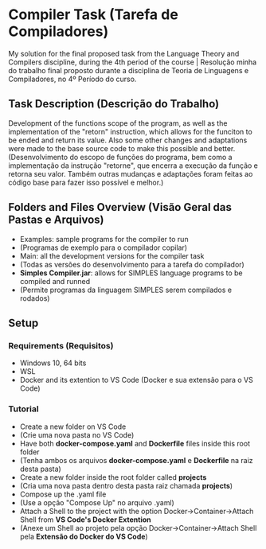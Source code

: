 # Compiler Task (Tarefa de Compiladores)
My solution for the final proposed task from the Language Theory and Compilers discipline, during the 4th period of the course | Resolução minha do trabalho final proposto durante a disciplina de Teoria de Linguagens e Compiladores, no 4º Período do curso.

## Task Description (Descrição do Trabalho)
Development of the functions scope of the program, as well as the implementation of the "retorn" instruction, which allows for the funciton to be ended and return its value. Also some other changes and adaptations were made to the base source code to make this possible and better.
(Desenvolvimento do escopo de funções do programa, bem como a implementação da instrução "retorne", que encerra a execução da função e retorna seu valor. Também outras mudanças e adaptações foram feitas ao código base para fazer isso possível e melhor.)

## Folders and Files Overview (Visão Geral das Pastas e Arquivos)
- Examples: sample programs for the compiler to run
- (Programas de exemplo para o compilador copilar)
- Main: all the development versions for the compiler task
- (Todas as versões do desenvolvimento para a tarefa do compilador)
- **Simples Compiler.jar**: allows for SIMPLES language programs to be compiled and runned
- (Permite programas da linguagem SIMPLES serem compilados e rodados)

## Setup

### Requirements (Requisitos)
- Windows 10, 64 bits
- WSL
- Docker and its extention to VS Code (Docker e sua extensão para o VS Code)

### Tutorial
- Create a new folder on VS Code
- (Crie uma nova pasta no VS Code)
- Have both **docker-compose.yaml** and **Dockerfile** files inside this root folder
- (Tenha ambos os arquivos **docker-compose.yaml** e **Dockerfile** na raiz desta pasta)
- Create a new folder inside the root folder called **projects**
- (Cria uma nova pasta dentro desta pasta raiz chamada **projects**)
- Compose up the .yaml file
- (Use a opção "Compose Up" no arquivo .yaml)
- Attach a Shell to the project with the option Docker->Container->Attach Shell from **VS Code's Docker Extention**
- (Anexe um Shell ao projeto pela opção Docker->Container->Attach Shell pela **Extensão do Docker do VS Code**)
